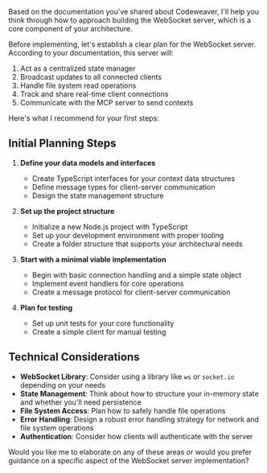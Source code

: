 Based on the documentation you've shared about Codeweaver, I'll help you think through how to approach building the WebSocket server, which is a core component of your architecture.

Before implementing, let's establish a clear plan for the WebSocket server. According to your documentation, this server will:

1. Act as a centralized state manager
2. Broadcast updates to all connected clients
3. Handle file system read operations
4. Track and share real-time client connections
5. Communicate with the MCP server to send contexts

Here's what I recommend for your first steps:

## Initial Planning Steps

1. **Define your data models and interfaces**
   - Create TypeScript interfaces for your context data structures
   - Define message types for client-server communication
   - Design the state management structure

2. **Set up the project structure**
   - Initialize a new Node.js project with TypeScript
   - Set up your development environment with proper tooling
   - Create a folder structure that supports your architectural needs

3. **Start with a minimal viable implementation**
   - Begin with basic connection handling and a simple state object
   - Implement event handlers for core operations
   - Create a message protocol for client-server communication

4. **Plan for testing**
   - Set up unit tests for your core functionality
   - Create a simple client for manual testing

## Technical Considerations

- **WebSocket Library**: Consider using a library like `ws` or `socket.io` depending on your needs
- **State Management**: Think about how to structure your in-memory state and whether you'll need persistence
- **File System Access**: Plan how to safely handle file operations
- **Error Handling**: Design a robust error handling strategy for network and file system operations
- **Authentication**: Consider how clients will authenticate with the server

Would you like me to elaborate on any of these areas or would you prefer guidance on a specific aspect of the WebSocket server implementation?